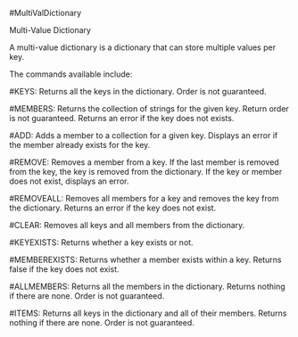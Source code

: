 #MultiValDictionary

Multi-Value Dictionary

A multi-value dictionary is a dictionary that can store multiple values per key.


The commands available include:

#KEYS: Returns all the keys in the dictionary. Order is not guaranteed.

#MEMBERS: Returns the collection of strings for the given key. Return order is not guaranteed. Returns an error if the key does not exists.

#ADD: Adds a member to a collection for a given key. Displays an error if the member already exists for the key.

#REMOVE: Removes a member from a key. If the last member is removed from the key, the key is removed from the dictionary. If the key or member does not exist, displays an error.

#REMOVEALL: Removes all members for a key and removes the key from the dictionary. Returns an error if the key does not exist.

#CLEAR: Removes all keys and all members from the dictionary.

#KEYEXISTS: Returns whether a key exists or not.

#MEMBEREXISTS: Returns whether a member exists within a key. Returns false if the key does not exist.

#ALLMEMBERS: Returns all the members in the dictionary. Returns nothing if there are none. Order is not guaranteed.

#ITEMS: Returns all keys in the dictionary and all of their members. Returns nothing if there are none. Order is not guaranteed.
